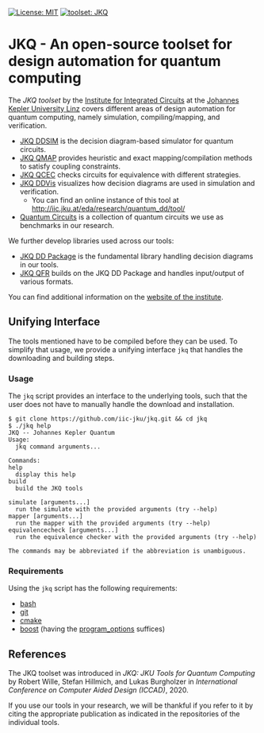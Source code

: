 [![License: MIT](https://img.shields.io/badge/License-MIT-yellow.svg)](https://opensource.org/licenses/MIT)
[![toolset: JKQ](https://img.shields.io/badge/toolset-JKQ-blue)](https://github.com/iic-jku/jkq)


# JKQ - An open-source toolset for design automation for quantum computing

The *JKQ toolset* by the [Institute for Integrated Circuits](http://iic.jku.at/eda/research/quantum/) 
at the [Johannes Kepler University Linz](https://jku.at) covers different
areas of design automation for quantum computing, namely simulation, compiling/mapping, and verification.

- [JKQ DDSIM](https://github.com/iic-jku/ddsim) is the decision diagram-based simulator for quantum circuits.
- [JKQ QMAP](https://github.com/iic-jku/qmap) provides heuristic and exact mapping/compilation methods to satisfy coupling constraints.
- [JKQ QCEC](https://github.com/iic-jku/qcec) checks circuits for equivalence with different strategies.
- [JKQ DDVis](http://github.com/iic-jku/ddvis) visualizes how decision diagrams are used in simulation and verification.
  - You can find an online instance of this tool at http://iic.jku.at/eda/research/quantum_dd/tool/
- [Quantum Circuits](https://github.com/iic-jku/quantum_circuits) is a collection of quantum circuits we use as benchmarks in our research.

We further develop libraries used across our tools:

- [JKQ DD Package](https://github.com/iic-jku/dd_package) is the fundamental library handling decision diagrams in our tools.
- [JKQ QFR](https://github.com/iic-jku/qfr) builds on the JKQ DD Package and handles input/output of various formats.

You can find additional information on the [website of the institute](http://iic.jku.at/eda/research/quantum/).

## Unifying Interface

The tools mentioned have to be compiled before they can be used.
To simplify that usage, we provide a unifying interface `jkq` that handles the downloading and building steps.

### Usage

The `jkq` script provides an interface to the underlying tools, such that the user does not have to manually handle
the download and installation. 

```commandline
$ git clone https://github.com/iic-jku/jkq.git && cd jkq
$ ./jkq help                                              
JKQ -- Johannes Kepler Quantum
Usage:
  jkq command arguments...

Commands:
help
  display this help
build
  build the JKQ tools

simulate [arguments...]
  run the simulate with the provided arguments (try --help)
mapper [arguments...]
  run the mapper with the provided arguments (try --help)
equivalencecheck [arguments...]
  run the equivalence checker with the provided arguments (try --help)

The commands may be abbreviated if the abbreviation is unambiguous.
```

### Requirements

Using the `jkq` script has the following requirements:

- [bash](https://www.gnu.org/software/bash/)
- [git](https://git-scm.com/)
- [cmake](https://cmake.org/)
- [boost](https://www.boost.org/) (having the [program_options](https://www.boost.org/doc/libs/1_74_0/doc/html/program_options.html) suffices)

## References

The JKQ toolset was introduced in *JKQ: JKU Tools for Quantum Computing* 
by Robert Wille, Stefan Hillmich, and Lukas Burgholzer in *International Conference on Computer Aided Design (ICCAD)*, 2020.

If you use our tools in your research, we will be thankful if you refer to it by citing the appropriate publication 
as indicated in the repositories of the individual tools.